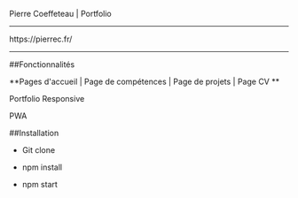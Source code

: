 Pierre Coeffeteau | Portfolio
<hr>
https://pierrec.fr/
<br>
<hr>
##Fonctionnalités

**Pages d'accueil | Page de compétences | Page de projets | Page CV **

Portfolio Responsive

PWA

##Installation

- Git clone

- npm install

- npm start
